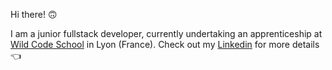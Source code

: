 Hi there! 🙃

I am a junior fullstack developer, currently undertaking an apprenticeship at [Wild Code School](https://www.wildcodeschool.com/en-GB) in Lyon (France).
Check out my [Linkedin](https://www.linkedin.com/in/laurence-portron-7966b3138/) for more details 👈
